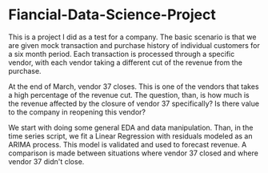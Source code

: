 # Fiancial-Data-Science-Project
This is a project I did as a test for a company. The basic scenario is that we are given mock transaction and purchase history of individual customers for a six month period.
Each transaction is processed through a specific vendor, with each vendor taking a different cut of the revenue from the purchase. 

At the end of March, vendor 37 closes. This is one of the vendors that takes a high percentage of the revenue cut. 
The question, than, is how much is the revenue affected by the closure of vendor 37 specifically? Is there value to the company in reopening this vendor?

We start with doing some general EDA and data manipulation. Than, in the time series script, we fit a Linear Regression with residuals modeled as an ARIMA process.
This model is validated and used to forecast revenue. A comparison is made between situations where vendor 37 closed and where vendor 37 didn't close.
